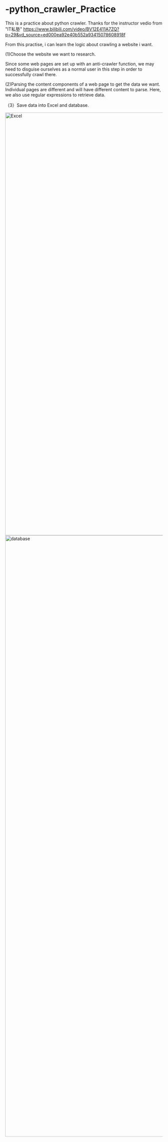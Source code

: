 # -python_crawler_Practice
This is a practice about python crawler.
Thanks for the instructor vedio from "IT私塾"
https://www.bilibili.com/video/BV12E411A7ZQ?p=29&vd_source=ed000ea92e40b552a93415078608918f

From this practise, i can learn the logic about crawling a website i want. 

(1)Choose the website we want to research. 

Since some web pages are set up with an anti-crawler function, we may need to disguise ourselves as a normal user in this step in order to successfully crawl there.

(2)Parsing the content components of a web page to get the data we want.
Individual pages are different and will have different content to parse. Here, we also use regular expressions to retrieve data.

（3）Save data into Excel and database.


<img width="1350" alt="Excel" src="https://github.com/freesandwicha/-python_crawler_Practice/assets/100746570/b2d22576-e984-437a-aef5-d45df5127fef">
<img width="1920" alt="database" src="https://github.com/freesandwicha/-python_crawler_Practice/assets/100746570/c037f7e2-4871-4065-893e-4ba9df4bc400">
